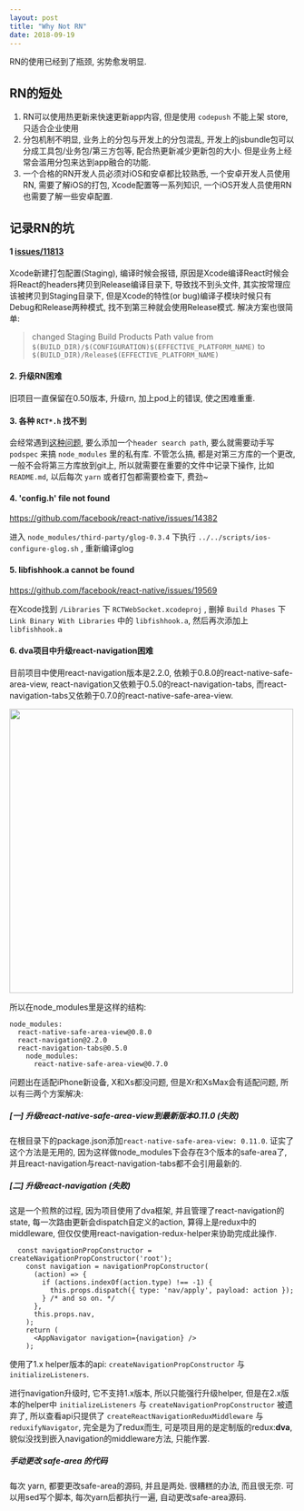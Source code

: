 ```yaml
---
layout: post
title: "Why Not RN"
date: 2018-09-19
---
```


RN的使用已经到了瓶颈, 劣势愈发明显.

## RN的短处

1. RN可以使用热更新来快速更新app内容, 但是使用 `codepush` 不能上架 store, 只适合企业使用
2. 分包机制不明显, 业务上的分包与开发上的分包混乱, 开发上的jsbundle包可以分成工具包/业务包/第三方包等, 配合热更新减少更新包的大小. 但是业务上经常会滥用分包来达到app融合的功能.
3. 一个合格的RN开发人员必须对iOS和安卓都比较熟悉, 一个安卓开发人员使用RN, 需要了解iOS的打包, Xcode配置等一系列知识, 一个iOS开发人员使用RN也需要了解一些安卓配置.

## 记录RN的坑

#### 1 [issues/11813](https://github.com/facebook/react-native/issues/11813)

Xcode新建打包配置(Staging), 编译时候会报错, 原因是Xcode编译React时候会将React的headers拷贝到Release编译目录下, 导致找不到头文件, 其实按常理应该被拷贝到Staging目录下, 但是Xcode的特性(or bug)编译子模块时候只有Debug和Release两种模式, 找不到第三种就会使用Release模式.
解决方案也很简单: 

> changed Staging Build Products Path value from `$(BUILD_DIR)/$(CONFIGURATION)$(EFFECTIVE_PLATFORM_NAME)` to `$(BUILD_DIR)/Release$(EFFECTIVE_PLATFORM_NAME)`


#### 2. 升级RN困难

旧项目一直保留在0.50版本, 升级rn, 加上pod上的错误, 使之困难重重.

#### 3. 各种 `RCT*.h` 找不到

会经常遇到[这种问题](https://github.com/facebook/react-native/issues/20762), 要么添加一个`header search path`, 要么就需要动手写 `podspec` 来搞 `node_modules` 里的私有库. 不管怎么搞, 都是对第三方库的一个更改, 一般不会将第三方库放到git上, 所以就需要在重要的文件中记录下操作, 比如 `README.md`, 以后每次 `yarn` 或者打包都需要检查下, 费劲~

#### 4. 'config.h' file not found

https://github.com/facebook/react-native/issues/14382

进入 `node_modules/third-party/glog-0.3.4` 下执行 `../../scripts/ios-configure-glog.sh` , 重新编译glog

#### 5. libfishhook.a cannot be found

https://github.com/facebook/react-native/issues/19569

在Xcode找到 `/Libraries` 下 `RCTWebSocket.xcodeproj` , 删掉 `Build Phases` 下 `Link Binary With Libraries` 中的 `libfishhook.a`, 然后再次添加上 `libfishhook.a`

#### 6. dva项目中升级react-navigation困难

目前项目中使用react-navigation版本是2.2.0, 依赖于0.8.0的react-native-safe-area-view, react-navigation又依赖于0.5.0的react-navigation-tabs, 而react-navigation-tabs又依赖于0.7.0的react-native-safe-area-view.

<img src="https://raw.githubusercontent.com/FaiChou/faichou.github.io/master/img/1541403481333.png" width="500" />

所以在node_modules里是这样的结构:

```
node_modules:
  react-native-safe-area-view@0.8.0
  react-navigation@2.2.0
  react-navigation-tabs@0.5.0
    node_modules:
      react-native-safe-area-view@0.7.0
```

问题出在适配iPhone新设备, X和Xs都没问题, 但是Xr和XsMax会有适配问题, 所以有~~三~~两个方案解决:

##### [一] 升级react-native-safe-area-view到最新版本0.11.0 (失败)

在根目录下的package.json添加`react-native-safe-area-view: 0.11.0`. 证实了这个方法是无用的, 因为这样做node_modules下会存在3个版本的safe-area了, 并且react-navigation与react-navigation-tabs都不会引用最新的.


##### [二] 升级react-navigation (失败)

这是一个煎熬的过程, 因为项目使用了dva框架, 并且管理了react-navigation的state, 每一次路由更新会dispatch自定义的action, 算得上是redux中的middleware, 但仅仅使用react-navigation-redux-helper来协助完成此操作.

```
  const navigationPropConstructor = createNavigationPropConstructor('root');
    const navigation = navigationPropConstructor(
      (action) => {
        if (actions.indexOf(action.type) !== -1) {
          this.props.dispatch({ type: 'nav/apply', payload: action });
        } /* and so on. */
      },
      this.props.nav,
    );
    return (
      <AppNavigator navigation={navigation} />
    );
```

使用了1.x helper版本的api: `createNavigationPropConstructor` 与 `initializeListeners`.

进行navigation升级时, 它不支持1.x版本, 所以只能强行升级helper, 但是在2.x版本的helper中 `initializeListeners` 与 `createNavigationPropConstructor` 被遗弃了, 所以查看api只提供了 `createReactNavigationReduxMiddleware` 与 `reduxifyNavigator`, 完全是为了redux而生, 可是项目用的是定制版的redux:**dva**, 貌似没找到嵌入navigation的middleware方法, 只能作罢.

##### 手动更改 safe-area 的代码

每次 yarn, 都要更改safe-area的源码, 并且是两处. 很糟糕的办法, 而且很无奈. 可以用sed写个脚本, 每次yarn后都执行一遍, 自动更改safe-area源码.




